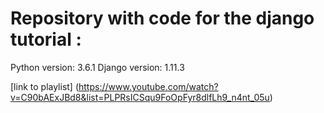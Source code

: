 # Repository with code for the django tutorial :

Python version: 3.6.1
Django version: 1.11.3

[link to playlist] (https://www.youtube.com/watch?v=C90bAExJBd8&list=PLPRsICSqu9FoOpFyr8dlfLh9_n4nt_05u)